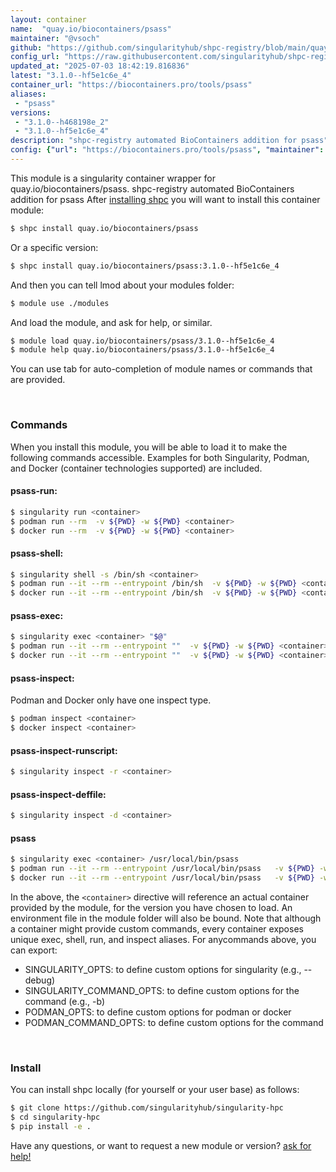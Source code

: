 ```yaml
---
layout: container
name:  "quay.io/biocontainers/psass"
maintainer: "@vsoch"
github: "https://github.com/singularityhub/shpc-registry/blob/main/quay.io/biocontainers/psass/container.yaml"
config_url: "https://raw.githubusercontent.com/singularityhub/shpc-registry/main/quay.io/biocontainers/psass/container.yaml"
updated_at: "2025-07-03 18:42:19.816836"
latest: "3.1.0--hf5e1c6e_4"
container_url: "https://biocontainers.pro/tools/psass"
aliases:
 - "psass"
versions:
 - "3.1.0--h468198e_2"
 - "3.1.0--hf5e1c6e_4"
description: "shpc-registry automated BioContainers addition for psass"
config: {"url": "https://biocontainers.pro/tools/psass", "maintainer": "@vsoch", "description": "shpc-registry automated BioContainers addition for psass", "latest": {"3.1.0--hf5e1c6e_4": "sha256:d63417c762923ae9da7c20e2c11ebb8cdfcae7059c5a5916db18f99f0848a088"}, "tags": {"3.1.0--h468198e_2": "sha256:19ed3f73a1de04d740ea6acf36737cbf3776e1706c0a8ffb7b07a3596090db38", "3.1.0--hf5e1c6e_4": "sha256:d63417c762923ae9da7c20e2c11ebb8cdfcae7059c5a5916db18f99f0848a088"}, "docker": "quay.io/biocontainers/psass", "aliases": {"psass": "/usr/local/bin/psass"}}
---
```


This module is a singularity container wrapper for quay.io/biocontainers/psass.
shpc-registry automated BioContainers addition for psass
After [installing shpc](#install) you will want to install this container module:


```bash
$ shpc install quay.io/biocontainers/psass
```

Or a specific version:

```bash
$ shpc install quay.io/biocontainers/psass:3.1.0--hf5e1c6e_4
```

And then you can tell lmod about your modules folder:

```bash
$ module use ./modules
```

And load the module, and ask for help, or similar.

```bash
$ module load quay.io/biocontainers/psass/3.1.0--hf5e1c6e_4
$ module help quay.io/biocontainers/psass/3.1.0--hf5e1c6e_4
```

You can use tab for auto-completion of module names or commands that are provided.

<br>

### Commands

When you install this module, you will be able to load it to make the following commands accessible.
Examples for both Singularity, Podman, and Docker (container technologies supported) are included.

#### psass-run:

```bash
$ singularity run <container>
$ podman run --rm  -v ${PWD} -w ${PWD} <container>
$ docker run --rm  -v ${PWD} -w ${PWD} <container>
```

#### psass-shell:

```bash
$ singularity shell -s /bin/sh <container>
$ podman run --it --rm --entrypoint /bin/sh  -v ${PWD} -w ${PWD} <container>
$ docker run --it --rm --entrypoint /bin/sh  -v ${PWD} -w ${PWD} <container>
```

#### psass-exec:

```bash
$ singularity exec <container> "$@"
$ podman run --it --rm --entrypoint ""  -v ${PWD} -w ${PWD} <container> "$@"
$ docker run --it --rm --entrypoint ""  -v ${PWD} -w ${PWD} <container> "$@"
```

#### psass-inspect:

Podman and Docker only have one inspect type.

```bash
$ podman inspect <container>
$ docker inspect <container>
```

#### psass-inspect-runscript:

```bash
$ singularity inspect -r <container>
```

#### psass-inspect-deffile:

```bash
$ singularity inspect -d <container>
```


#### psass

```bash
$ singularity exec <container> /usr/local/bin/psass
$ podman run --it --rm --entrypoint /usr/local/bin/psass   -v ${PWD} -w ${PWD} <container> -c " $@"
$ docker run --it --rm --entrypoint /usr/local/bin/psass   -v ${PWD} -w ${PWD} <container> -c " $@"
```



In the above, the `<container>` directive will reference an actual container provided
by the module, for the version you have chosen to load. An environment file in the
module folder will also be bound. Note that although a container
might provide custom commands, every container exposes unique exec, shell, run, and
inspect aliases. For anycommands above, you can export:

 - SINGULARITY_OPTS: to define custom options for singularity (e.g., --debug)
 - SINGULARITY_COMMAND_OPTS: to define custom options for the command (e.g., -b)
 - PODMAN_OPTS: to define custom options for podman or docker
 - PODMAN_COMMAND_OPTS: to define custom options for the command

<br>

### Install

You can install shpc locally (for yourself or your user base) as follows:

```bash
$ git clone https://github.com/singularityhub/singularity-hpc
$ cd singularity-hpc
$ pip install -e .
```

Have any questions, or want to request a new module or version? [ask for help!](https://github.com/singularityhub/singularity-hpc/issues)
